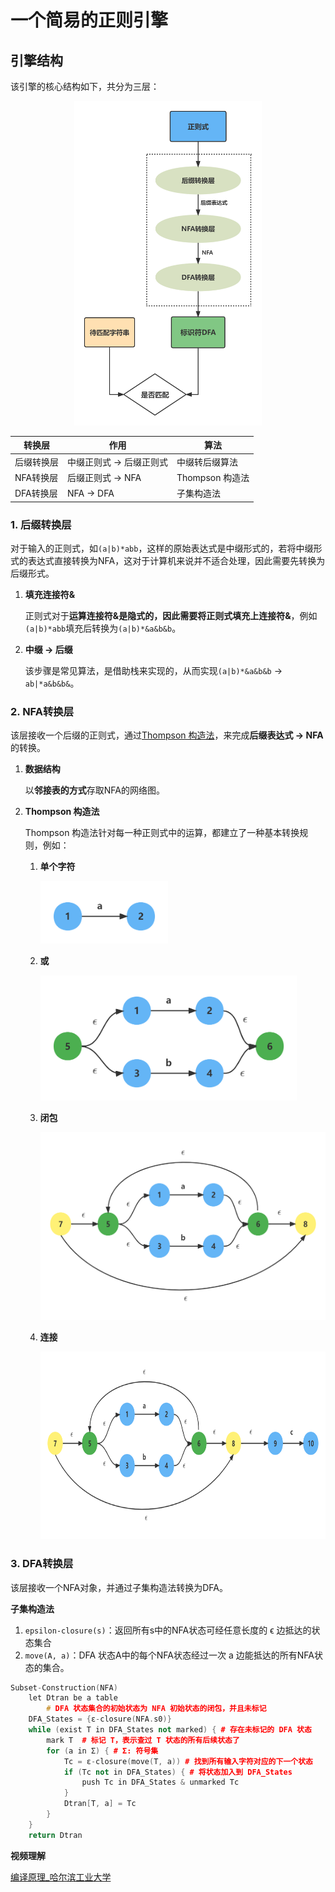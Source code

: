 

# 一个简易的正则引擎

## 引擎结构

该引擎的核心结构如下，共分为三层：

<div align=center>
<img src="docs/structure.png" width=300px />
</div>

| 转换层 | 作用 | 算法 |
| --- | --- | --- |
| 后缀转换层 | 中缀正则式 → 后缀正则式 | 中缀转后缀算法 |
| NFA转换层 | 后缀正则式 → NFA | Thompson 构造法 |
| DFA转换层 | NFA → DFA | 子集构造法 |

### 1. 后缀转换层

对于输入的正则式，如`(a|b)*abb`，这样的原始表达式是中缀形式的，若将中缀形式的表达式直接转换为NFA，这对于计算机来说并不适合处理，因此需要先转换为后缀形式。

1. **填充连接符&**
   
    正则式对于**运算连接符&**是隐式的，因此需要将正则式填充上**连接符&**，例如`(a|b)*abb`填充后转换为`(a|b)*&a&b&b`。
    
2. **中缀 → 后缀**
   
    该步骤是常见算法，是借助栈来实现的，从而实现`(a|b)*&a&b&b` → `ab|*a&b&b&`。
    

### 2. NFA转换层

该层接收一个后缀的正则式，通过[Thompson 构造法](https://blog.csdn.net/weixin_44691608/article/details/110195743)，来完成**后缀表达式 → NFA**的转换。

1. **数据结构**
   
    以**邻接表的方式**存取NFA的网络图。
    
2. **Thompson 构造法**

    Thompson 构造法针对每一种正则式中的运算，都建立了一种基本转换规则，例如：

    1. **单个字符**
       
        <img src="docs/Thompson1.png" height=100px />
        
    2. **或**
       
        <img src="docs/Thompson2.png" height=200px />
        
    3. **闭包**
       
        <img src="docs/Thompson3.png" height=300px />
        
    4. **连接**
       
        <img src="docs/Thompson4.png" height=300px />


### 3. DFA转换层

该层接收一个NFA对象，并通过子集构造法转换为DFA。

**子集构造法**

1. `epsilon-closure(s)`：返回所有s中的NFA状态可经任意长度的 ϵ 边抵达的状态集合
2. `move(A, a)`：DFA 状态A中的每个NFA状态经过一次 a 边能抵达的所有NFA状态的集合。

```cpp
Subset-Construction(NFA)
    let Dtran be a table
		# DFA 状态集合的初始状态为 NFA 初始状态的闭包，并且未标记
    DFA_States = {ε-closure(NFA.s0)}  
    while (exist T in DFA_States not marked) { # 存在未标记的 DFA 状态
        mark T  # 标记 T，表示查过 T 状态的所有后续状态了
        for (a in Σ) { # Σ: 符号集
            Tc = ε-closure(move(T, a)) # 找到所有输入字符对应的下一个状态
            if (Tc not in DFA_States) { # 将状态加入到 DFA_States
                push Tc in DFA_States & unmarked Tc
            }
            Dtran[T, a] = Tc
        }
    }
    return Dtran
```

**视频理解**

[编译原理_哈尔滨工业大学](https://www.icourse163.org/learn/HIT-1002123007?tid=1467039443#/learn/content?type=detail&id=1247387247&sm=1)

